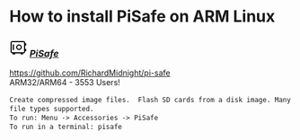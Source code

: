 # How to install PiSafe on ARM Linux

### <img src="/img/app-icons/PiSafe/icon-64.png" height=32> ***[PiSafe](https://github.com/Botspot/pi-apps/tree/master/apps/PiSafe)***
https://github.com/RichardMidnight/pi-safe<br />
ARM32/ARM64 - 3553 Users!
```
Create compressed image files.  Flash SD cards from a disk image. Many file types supported.
To run: Menu -> Accessories -> PiSafe
To run in a terminal: pisafe
```
